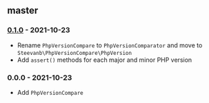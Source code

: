 ## master

### [0.1.0](../../compare/0.0.0...0.1.0) - 2021-10-23

- Rename `PhpVersionCompare` to `PhpVersionComparator` and move to `Steevanb\PhpVersionCompare\PhpVersion`
- Add `assert()` methods for each major and minor PHP version

### 0.0.0 - 2021-10-23

- Add `PhpVersionCompare`
